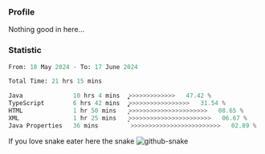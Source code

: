### Profile 

Nothing good in here...

### Statistic
<!--START_SECTION:waka-->

```python
From: 18 May 2024 - To: 17 June 2024

Total Time: 21 hrs 15 mins

Java              10 hrs 4 mins   ͎͎͎͎͎͎͎͎͎͎͎̞>>>>>>>>>>>>>   47.42 %
TypeScript        6 hrs 42 mins   ̡͎͎͎͎͎͎͎>>>>>>>>>>>>>>>>>   31.54 %
HTML              1 hr 50 mins    ͎͎͕>>>>>>>>>>>>>>>>>>>>>>   08.65 %
XML               1 hr 25 mins    ͎̝>>>>>>>>>>>>>>>>>>>>>>>   06.67 %
Java Properties   36 mins         >>>>>>>>>>>>>>>>>>>>>>>>>   02.89 %
```

<!--END_SECTION:waka-->

If you love snake eater here the snake 
<picture>
  <source media="(prefers-color-scheme: dark)" srcset="https://github.com/pradana4648/pradana4648/blob/c0566a83ca6ea5f2e46bab00e717c4c82b4b5c4c/github-contribution-grid-snake-dark.svg" />
  <source media="(prefers-color-scheme: light)" srcset="https://github.com/pradana4648/pradana4648/blob/c0566a83ca6ea5f2e46bab00e717c4c82b4b5c4c/github-contribution-grid-snake.svg" />
  <img alt="github-snake" src="https://github.com/pradana4648/pradana4648/blob/c0566a83ca6ea5f2e46bab00e717c4c82b4b5c4c/github-contribution-grid-snake.svg" />
</picture>
